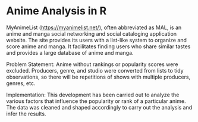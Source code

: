 # Anime Analysis in R

MyAnimeList (https://myanimelist.net/), often abbreviated as MAL, is an anime and manga social networking and social cataloging application website. The site provides its users with a list-like system to organize and score anime and manga. It facilitates finding users who share similar tastes and provides a large database of anime and manga.

Problem Statement:
Anime without rankings or popularity scores were excluded. Producers, genre, and studio were converted from lists to tidy observations, so there will be repetitions of shows with multiple producers, genres, etc.

Implementation:
This development has been carried out to analyze the various factors that influence the popularity or rank of a particular anime.
The data was cleaned and shaped accordingly to carry out the analysis and infer the results.

